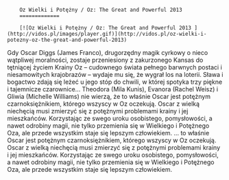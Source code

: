 
        Oz Wielki i Potężny / Oz: The Great and Powerful 2013 
        =============
        
        [![Oz Wielki i Potężny / Oz: The Great and Powerful 2013 ](http://vidos.pl/images/player.gif)](http://vidos.pl/oz-wielki-i-potezny-oz-the-great-and-powerful-2013)
        
        
 Gdy Oscar Diggs (James Franco), drugorzędny magik cyrkowy o nieco wątpliwej moralności, zostaje przeniesiony z zakurzonego Kansas do tętniącej życiem Krainy Oz – cudownego świata pełnego barwnych postaci i niesamowitych krajobrazów – wydaje mu się, że wygrał los na loterii. Sława i bogactwo zdają się leżeć u jego stóp do chwili, w której spotyka trzy piękne i tajemnicze czarownice... Theodora (Mila Kunis), Evanora (Rachel Weisz) i Gliwia (Michelle Williams) nie wierzą, że to właśnie Oscar jest potężnym czarnoksiężnikiem, którego wszyscy w Oz oczekują. Oscar z wielką niechęcią musi zmierzyć się z potężnymi problemami krainy i jej mieszkańców. Korzystając ze swego uroku osobistego, pomysłowości, a nawet odrobiny magii, nie tylko przemienia się w Wielkiego i Potężnego Oza, ale przede wszystkim staje się lepszym człowiekiem.   ... to właśnie Oscar jest potężnym czarnoksiężnikiem, którego wszyscy w Oz oczekują. Oscar z wielką niechęcią musi zmierzyć się z potężnymi problemami krainy i jej mieszkańców. Korzystając ze swego uroku osobistego, pomysłowości, a nawet odrobiny magii, nie tylko przemienia się w Wielkiego i Potężnego Oza, ale przede wszystkim staje się lepszym człowiekiem.
    